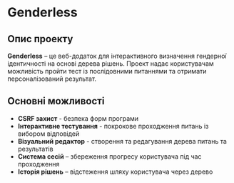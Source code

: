 # Genderless

## Опис проекту

**Genderless** – це веб-додаток для інтерактивного визначення гендерної ідентичності на основі дерева рішень. Проект надає користувачам можливість пройти тест із послідовними питаннями та отримати персоналізований результат.

## Основні можливості

- **CSRF захист** - безпека форм програми
- **Інтерактивне тестування** - покрокове проходження питань із вибором відповідей
- **Візуальний редактор** - створення та редагування дерева питань та результатів
- **Система сесій** – збереження прогресу користувача під час проходження
- **Історія рішень** – відстеження шляху користувача через дерево
